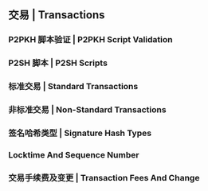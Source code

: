 ## 交易 | Transactions

### P2PKH 脚本验证 | P2PKH Script Validation

### P2SH 脚本 | P2SH Scripts

### 标准交易 | Standard Transactions

### 非标准交易 | Non-Standard Transactions

### 签名哈希类型 | Signature Hash Types

### Locktime And Sequence Number

### 交易手续费及变更 | Transaction Fees And Change
